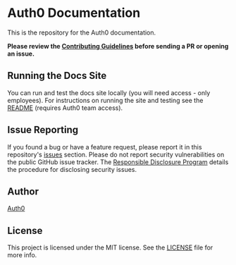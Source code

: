 # Auth0 Documentation
This is the repository for the Auth0 documentation.





**Please review the [Contributing Guidelines](CONTRIBUTING.md) before sending a PR or opening an issue.**

## Running the Docs Site
You can run and test the docs site locally (you will need access - only employees). For instructions on running the site and testing see the [README](https://github.com/auth0/auth0-docs/blob/master/README.md) (requires Auth0 team access).

## Issue Reporting

If you found a bug or have a feature request, please report it in this repository's [issues](https://github.com/auth0/docs/issues) section. Please do not report security vulnerabilities on the public GitHub issue tracker. The [Responsible Disclosure Program](https://auth0.com/whitehat) details the procedure for disclosing security issues.

## Author 

[Auth0](https://auth0.com)

## License

This project is licensed under the MIT license. See the [LICENSE](LICENSE) file for more info.
